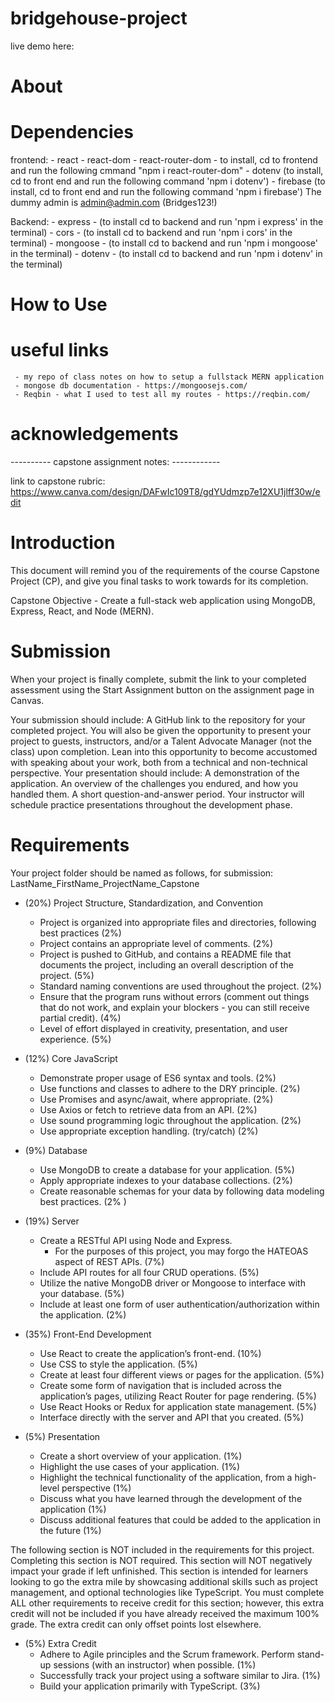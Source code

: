 # bridgehouse-project

live demo here: 

# About 

# Dependencies 
frontend: 
    - react
    - react-dom 
    - react-router-dom - to install, cd to frontend and run the following cmmand "npm i react-router-dom"
    - dotenv (to install, cd to front end and run the following command 'npm i dotenv')
    - firebase (to install, cd to front end and run the following command 'npm i firebase')
        The dummy admin is admin@admin.com (Bridges123!)


Backend: 
    - express - (to install cd to backend and run 'npm i express' in the terminal)
    - cors - (to install cd to backend and run 'npm i cors' in the terminal)
    - mongoose - (to install cd to backend and run 'npm i mongoose' in the terminal)
    - dotenv - (to install cd to backend and run 'npm i dotenv' in the terminal)

# How to Use 

# useful links 
     - my repo of class notes on how to setup a fullstack MERN application 
     - mongose db documentation - https://mongoosejs.com/ 
     - Reqbin - what I used to test all my routes - https://reqbin.com/ 

# acknowledgements 

---------- capstone assignment notes: ------------

link to capstone rubric: https://www.canva.com/design/DAFwIc109T8/gdYUdmzp7e12XU1jlff30w/edit

# Introduction
This document will remind you of the requirements of the course Capstone Project (CP), and give you final tasks to work towards for its completion.

Capstone Objective - Create a full-stack web application using MongoDB, Express, React, and Node (MERN).

# Submission
When your project is finally complete, submit the link to your completed assessment using the Start Assignment button on the assignment page in Canvas.

Your submission should include:
A GitHub link to the repository for your completed project.
You will also be given the opportunity to present your project to guests, instructors, and/or a Talent Advocate Manager (not the class) upon completion. Lean into this opportunity to become accustomed with speaking about your work, both from a technical and non-technical perspective.
Your presentation should include:
A demonstration of the application.
An overview of the challenges you endured, and how you handled them.
A short question-and-answer period.
Your instructor will schedule practice presentations throughout the development phase. 

# Requirements 

Your project folder should be named as follows, for submission:
LastName_FirstName_ProjectName_Capstone

- (20%) Project Structure, Standardization, and Convention
    - Project is organized into appropriate files and directories, following best practices (2%)
    - Project contains an appropriate level of comments. (2%)
    - Project is pushed to GitHub, and contains a README file that documents the project, including an overall description of the project. (5%)
    - Standard naming conventions are used throughout the project. (2%)
    - Ensure that the program runs without errors (comment out things that do not work, and explain your blockers - you can still receive partial credit). (4%)
    - Level of effort displayed in creativity, presentation, and user experience. (5%)

- (12%) Core JavaScript
    - Demonstrate proper usage of ES6 syntax and tools. (2%)
    - Use functions and classes to adhere to the DRY principle. (2%)
    - Use Promises and async/await, where appropriate. (2%)
    - Use Axios or fetch to retrieve data from an API. (2%)
    - Use sound programming logic throughout the application. (2%)
    - Use appropriate exception handling. (try/catch) (2%) 

- (9%) Database
    - Use MongoDB to create a database for your application. (5%)
    - Apply appropriate indexes to your database collections. (2%)
    - Create reasonable schemas for your data by following data modeling best practices. (2%
    )

- (19%) Server
    - Create a RESTful API using Node and Express.
        * For the purposes of this project, you may forgo the HATEOAS aspect of REST APIs. (7%)
    - Include API routes for all four CRUD operations. (5%)
    - Utilize the native MongoDB driver or Mongoose to interface with your database. (5%)
    - Include at least one form of user authentication/authorization within the application. (2%)

- (35%) Front-End Development
    - Use React to create the application’s front-end. (10%)
    - Use CSS to style the application. (5%)
    - Create at least four different views or pages for the application. (5%)
    - Create some form of navigation that is included across the application’s pages, utilizing React Router for page rendering. (5%)
    - Use React Hooks or Redux for application state management. (5%)
    - Interface directly with the server and API that you created. (5%)

-  (5%) Presentation
    - Create a short overview of your application. (1%)
    - Highlight the use cases of your application. (1%)
    - Highlight the technical functionality of the application, from a high-level perspective (1%)
    - Discuss what you have learned through the development of the application (1%)
    - Discuss additional features that could be added to the application in the future (1%)

The following section is NOT included in the requirements for this project. Completing this section is NOT required. This section will NOT negatively impact your grade if left unfinished.
This section is intended for learners looking to go the extra mile by showcasing additional skills such as project management, and optional technologies like TypeScript.
You must complete ALL other requirements to receive credit for this section; however, this extra credit will not be included if you have already received the maximum 100% grade. The extra credit can only offset points lost elsewhere.

- (5%) Extra Credit 
    - Adhere to Agile principles and the Scrum framework. Perform stand-up sessions (with an instructor) when possible. (1%)
    - Successfully track your project using a software similar to Jira. (1%)
    - Build your application primarily with TypeScript. (3%)

